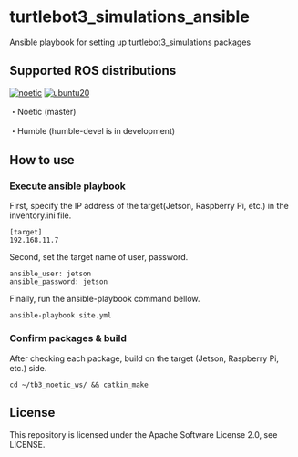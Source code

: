 # turtlebot3_simulations_ansible
Ansible playbook for setting up turtlebot3_simulations packages

## Supported ROS distributions

[![noetic][noetic-badge]][noetic]
[![ubuntu20][ubuntu20-badge]][ubuntu20]

・Noetic (master)

・Humble (humble-devel is in development)

## How to use

### Execute ansible playbook
First, specify the IP address of the target(Jetson, Raspberry Pi, etc.) in the inventory.ini file.
```
[target]
192.168.11.7
```

Second, set the target name of user, password.
```
ansible_user: jetson
ansible_password: jetson
```


Finally, run the ansible-playbook command bellow.
```
ansible-playbook site.yml
```

### Confirm packages & build
After checking each package, build on the target (Jetson, Raspberry Pi, etc.) side.
```
cd ~/tb3_noetic_ws/ && catkin_make
```

## License
This repository is licensed under the Apache Software License 2.0, see LICENSE.

[noetic-badge]: https://img.shields.io/badge/-NOETIC-green?style=flat-square&logo=ros
[noetic]: http://wiki.ros.org/noetic
[ubuntu20-badge]: https://img.shields.io/badge/-UBUNTU%2020%2E04-blue?style=flat-square&logo=ubuntu&logoColor=white
[ubuntu20]: https://releases.ubuntu.com/focal/
